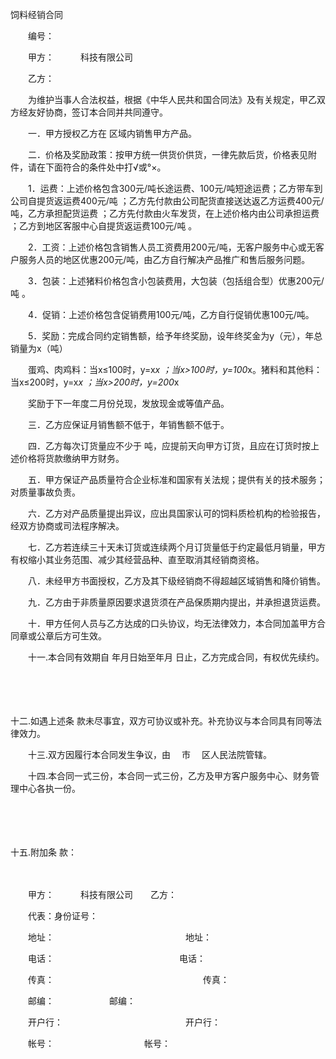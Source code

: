 



饲料经销合同



 

　　编号： 

　　甲方：　　　科技有限公司

　　乙方：　　

　　为维护当事人合法权益，根据《中华人民共和国合同法》及有关规定，甲乙双方经友好协商，签订本合同并共同遵守。

　　一．甲方授权乙方在 区域内销售甲方产品。

　　二．价格及奖励政策：按甲方统一供货价供货，一律先款后货，价格表见附件，请在下面符合的条件处中打√或°×。

　　1．运费：上述价格包含300元/吨长途运费、100元/吨短途运费；乙方带车到公司自提货返运费400元/吨 ；乙方先付款由公司配货直接送达返乙方运费400元/吨，乙方承担配货运费 ；乙方先付款由火车发货，在上述价格内由公司承担运费 ；乙方到地区客服中心自提货返运费100元/吨 。

　　2．工资：上述价格包含销售人员工资费用200元/吨，无客户服务中心或无客户服务人员的地区优惠200元/吨，由乙方自行解决产品推广和售后服务问题。

　　3．包装：上述猪料价格包含小包装费用，大包装（包括组合型）优惠200元/吨 。

　　4．促销：上述价格包含促销费用100元/吨，乙方自行促销优惠100元/吨。

　　5．奖励：完成合同约定销售额，给予年终奖励，设年终奖金为y（元），年总销量为x（吨）

　　蛋鸡、肉鸡料：当x≤100时，y=x*x ；当x&gt;100时，y=100*x。猪料和其他料：当x≤200时，y=x*x ；当x&gt;200时，y=200*x

　　奖励于下一年度二月份兑现，发放现金或等值产品。

　　三．乙方应保证月销售额不低于，年销售额不低于。

　　四．乙方每次订货量应不少于 吨，应提前天向甲方订货，且应在订货时按上述价格将货款缴纳甲方财务。

　　五．甲方保证产品质量符合企业标准和国家有关法规；提供有关的技术服务；对质量事故负责。

　　六．乙方对产品质量提出异议，应出具国家认可的饲料质检机构的检验报告，经双方协商或司法程序解决。

　　七．乙方若连续三十天未订货或连续两个月订货量低于约定最低月销量，甲方有权缩小其业务范围、减少其经营品种、直至取消其经销商资格。

　　八．未经甲方书面授权，乙方及其下级经销商不得超越区域销售和降价销售。

　　九．乙方由于非质量原因要求退货须在产品保质期内提出，并承担退货运费。

　　十．甲方任何人员与乙方达成的口头协议，均无法律效力，本合同加盖甲方合同章或公章后方可生效。

　　十一.本合同有效期自 年月日始至年月 日止，乙方完成合同，有权优先续约。

　　

　　

十二.如遇上述条
款未尽事宜，双方可协议或补充。补充协议与本合同具有同等法律效力。

　　十三.双方因履行本合同发生争议，由　 市　 区人民法院管辖。

　　十四.本合同一式三份，本合同一式三份，乙方及甲方客户服务中心、财务管理中心各执一份。

　　

　　

十五.附加条
款：　　

　　

　　甲方：　　　科技有限公司　　乙方：

　　代表：身份证号：

　　地址：　　　　　　　　　　　　　　　地址：

　　电话：　　　　　　　　　　　　　　 电话：

　　传真：　　　　　　　　　　　　　　　　　传真：

　　邮编：　　　　　　 邮编：

　　开户行：　　　　　　　　　　　　　　开户行：

　　帐号：　　　　　　　　　　 帐号：